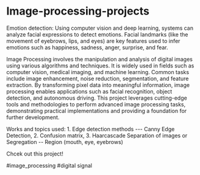 # Image-processing-projects

Emotion detection: Using computer vision and deep learning, systems can analyze facial expressions to detect emotions. Facial landmarks (like the movement of eyebrows, lips, and eyes) are key features used to infer emotions such as happiness, sadness, anger, surprise, and fear.

Image Processing involves the manipulation and analysis of digital images using various algorithms and techniques. It is widely used in fields such as computer vision, medical imaging, and machine learning. Common tasks include image enhancement, noise reduction, segmentation, and feature extraction. By transforming pixel data into meaningful information, image processing enables applications such as facial recognition, object detection, and autonomous driving. This project leverages cutting-edge tools and methodologies to perform advanced image processing tasks, demonstrating practical implementations and providing a foundation for further development.

Works and topics used: 1. Edge detection methods --- Canny Edge Detection, 2. Confusion matrix, 3. Haarcascade Separation of images or Segregation -- Region (mouth, eye, eyebrows)

Chcek out this project!

#image_processing #digital signal 
